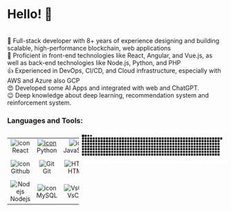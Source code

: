 <!--
## Olá 👋

## 👨‍💻 Sobre Mim
- Estudante de Sistemas de Informação UNIFAFIBE (2/4).
- Apaixonado por tecnologia, atualmente focado em aprimorar minhas habilidades no **desenvolvimento web, Programação**.
- Aprendendo **Mobile** para complementar minhas habilidades no **front-end**.

<h2 align="center">🚀 Linguagens de Marcação e Estilo</h2>

## 💻 Marcação: 

![HTML](https://img.shields.io/badge/HTML5-E34F26?style=flat-square&logo=html5&logoColor=white)
![CSS](https://img.shields.io/badge/CSS3-1572B6?style=flat-square&logo=css3&logoColor=white)

<h2 align="center">🚀 Tecnologias e Ferramentas</h2>

## 💻 Linguagens & Frameworks:  

![JavaScript](https://img.shields.io/badge/JavaScript-F7DF1E?style=flat-square&logo=javascript&logoColor=black)
![TypeScript](https://img.shields.io/badge/TypeScript-3178C6?style=flat-square&logo=typescript&logoColor=white)  
![React Native](https://img.shields.io/badge/React%20Native-61DAFB?style=flat-square&logo=react&logoColor=white)  
![C++](https://img.shields.io/badge/C%2B%2B-00599C?style=for-the-badge&logo=c%2B%2B&logoColor=white)
![C#](https://img.shields.io/badge/C%23-239120?style=for-the-badge&logo=c-sharp&logoColor=white)
![PL](https://img.shields.io/badge/PL%2FSQL-FFFFFF?style=for-the-badge&logo=oracle&logoColor=FF0000&labelColor=FFFFFF&color=FF0000)
![Python](https://img.shields.io/badge/python-3670A0?style=for-the-badge&logo=python&logoColor=ffdd54)

## 🛠 Ferramentas & Plataformas:  
![Arduino](https://img.shields.io/badge/Arduino-00979D?style=flat-square&logo=arduino&logoColor=white)
![GitHub](https://img.shields.io/badge/GitHub-181717?style=flat-square&logo=github&logoColor=white)
![VSCode](https://img.shields.io/badge/VSCode-007ACC?style=flat-square&logo=visual-studio-code&logoColor=white)
![Android Studio](https://img.shields.io/badge/Android%20Studio-3DDC84?style=flat-square&logo=android-studio&logoColor=white)  
![Bootstrap](https://img.shields.io/badge/-boostrap-0D1117?style=for-the-badge&logo=bootstrap&labelColor=0D1117)

## ⚙️ Back-end & Banco de Dados:  
![PostgreSQL](https://img.shields.io/badge/PostgreSQL-336791?style=flat-square&logo=postgresql&logoColor=white) ![Node.js](https://img.shields.io/badge/Node.js-43853D?style=flat-square&logo=node.js&logoColor=white) ![npm](https://img.shields.io/badge/npm-CB3837?style=flat-square&logo=npm&logoColor=white) ![MySQL](https://img.shields.io/badge/MySQL-00000F?style=for-the-badge&logo=mysql&logoColor=white)

## 📫 Contatos
[![Email](https://img.shields.io/badge/Email-D14836?style=for-the-badge&logo=gmail&logoColor=white)](mailto:henriquedominguez12@gmail.com)
[![Instagram](https://img.shields.io/badge/Instagram-E4405F?style=for-the-badge&logo=instagram&logoColor=white)](https://www.instagram.com/henriquedominguezz)
[![LinkedIn](https://img.shields.io/badge/LinkedIn-0A66C2?style=for-the-badge&logo=linkedin&logoColor=white)](https://www.linkedin.com/in/henrique-dominguez-b699b235a?utm_source=share&utm_campaign=share_via&utm_content=profile&utm_medium=android_app)

![Henrique87645 GitHub stats](https://github-readme-stats.vercel.app/api?username=Henrique87645&show_icons=true&title_color=FFFFFF&text_color=FFFFFF&icon_color=00BFFF&bg_color=000000&border_radius=15&hide_border=true)
[![Top Langs](https://github-readme-stats.vercel.app/api/top-langs/?username=Henrique87645&layout=compact&title_color=8A2BE2&text_color=FFFFFF&icon_color=00BFFF&bg_color=1C1C1C&border_radius=15&hide_border=true&cache_seconds=2300)](https://github.com/Anuraghazra)

<picture>
  <source media="(prefers-color-scheme: dark)" srcset="https://raw.githubusercontent.com/Henrique87645/Henrique87645/output/github-contribution-grid-snake-dark.svg">
  <source media="(prefers-color-scheme: light)" srcset="https://raw.githubusercontent.com/Henrique87645/Henrique87645/output/github-contribution-grid-snake.svg">
  <img alt="github contribution grid snake animation" src="https://raw.githubusercontent.com/Henrique87645/Henrique87645/output/github-contribution-grid-snake.svg">
</picture>
## Hi there 👋

**Henrique87645/Henrique87645** is a ✨ _special_ ✨ repository because its `README.md` (this file) appears on your GitHub profile.
-->


<!--suppress HtmlDeprecatedAttribute -->
# Hello! 👋 
<div>
<br/>
🔭 Full-stack developer with 8+ years of experience designing and building scalable, high-performance blockchain, web applications<br/>
🌱 Proficient in front-end technologies like React, Angular, and Vue.js, as well as back-end technologies like Node.js, Python, and PHP<br/>
👍 Experienced in DevOps, CI/CD, and Cloud infrastructure, especially with AWS and Azure also GCP<br/>
😍 Developed some AI Apps and integrated with web and ChatGPT.<br/>
😉 Deep knowledge about deep learning, recommendation system and reinforcement system.
</br>

</div>

<h3 align="left">Languages and Tools:</h3>
<div style="display: flex; align-items: flex-start; align: center">
<table align="center">
  <tr>
    <td align="center" width="96">
        <img src="https://techstack-generator.vercel.app/react-icon.svg" alt="icon" width="65" height="65" />
      <br>React
    </td>
    <td align="center" width="96">
      <a href="#macropower-tech">
        <img src="https://techstack-generator.vercel.app/python-icon.svg" alt="icon" width="65" height="65" />
      </a>
      <br>Python
    </td>
    <td align="center" width="96">
        <img src="https://techstack-generator.vercel.app/js-icon.svg" alt="icon" width="65" height="65" />
      <br>JavaScript
    </td>
    <td align="center" width="96">
        <img src="https://techstack-generator.vercel.app/cpp-icon.svg" alt="icon" width="65" height="65" />
      <br>C++
    </td>
    <td align="center" width="96">
        <img src="https://techstack-generator.vercel.app/ts-icon.svg" alt="icon" width="65" height="65" />
      <br>TypeScript
    </td>
    <td align="center" width="96">
        <img src="https://techstack-generator.vercel.app/csharp-icon.svg" alt="icon" width="65" height="65" />
      <br>C#
    </td>
  </tr>
  <tr>
    <td align="center" width="96">
        <img src="https://techstack-generator.vercel.app/github-icon.svg" alt="icon" width="65" height="65" />
      <br>Github
    </td>
    <td align="center" width="96"> 
        <img src="https://user-images.githubusercontent.com/25181517/192108372-f71d70ac-7ae6-4c0d-8395-51d8870c2ef0.png" width="48" height="48" alt="Git" />
      <br>Git
    </td>
    <td align="center"  width="96">
        <img src="https://skillicons.dev/icons?i=html" width="48" height="48" alt="HTML5" />
      <br>HTML5
    </td>
    <td align="center" width="96">
        <img src="https://skillicons.dev/icons?i=css" width="48" height="48" alt="css" />
      <br>CSS
    </td>
    <td align="center"  width="96">
        <img src="https://skillicons.dev/icons?i=bootstrap" width="48" height="48" alt="bootstrap" />
      <br>Bootstrap
    </td>
    <td align="center" width="96">
        <img src="https://skillicons.dev/icons?i=tailwind" width="48" height="48" alt="tailwind" />
      <br>Tailwind
    </td>
  </tr>
 <tr>
    <td align="center" width="96">
        <img src="https://skillicons.dev/icons?i=nodejs" width="48" height="48" alt="Nodejs" />
      <br>Nodejs
      </td>
      </td>
    
<td align="center" width="96">
        <img src="https://techstack-generator.vercel.app/mysql-icon.svg" alt="icon" width="65" height="65" />
      <br>MySQL
    </td>
            <td align="center" width="96">
        <img src="https://skillicons.dev/icons?i=vscode" width="48" height="48" alt="VsCode" />
      <br>VsCode
    </td>
    <td align="center" width="96">
        <img src="https://skillicons.dev/icons?i=postgres" width="48" height="48" alt="PostgreSQL" />
      <br>PostgreSQL
    </td>
  
     

 </tr>
</table>
<div align="center">
 <picture>
  <source media="(prefers-color-scheme: dark)" srcset="https://github.com/Vaibhav2002/Vaibhav2002/blob/output/github-contribution-grid-snake-dark.svg" />
  <source media="(prefers-color-scheme: light)" srcset="https://github.com/Vaibhav2002/Vaibhav2002/blob/output/github-contribution-grid-snake.svg" />
  <img alt="github-snake" src="https://github.com/Vaibhav2002/Vaibhav2002/blob/output/github-contribution-grid-snake.svg" />
</picture>
</div>
<br><br>
</div>
